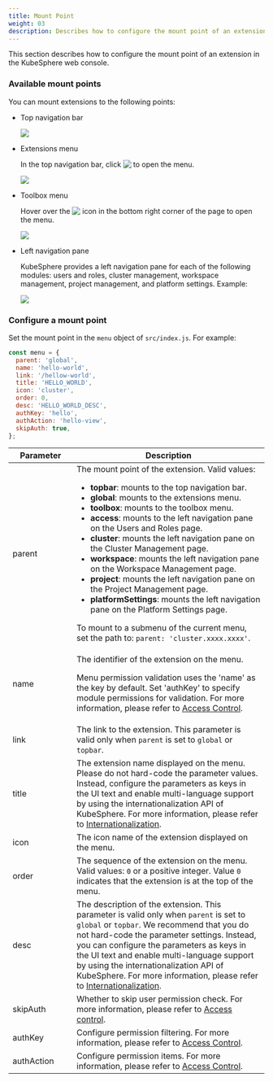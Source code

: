 ```yaml
---
title: Mount Point
weight: 03
description: Describes how to configure the mount point of an extension in the KubeSphere web console.
---
```


This section describes how to configure the mount point of an extension in the KubeSphere web console.

### Available mount points

You can mount extensions to the following points:

* Top navigation bar

  <img src="./top-menu.png" style="max-width: 1000px; margin: 0px" />

* Extensions menu

  In the top navigation bar, click <img src="./grid.svg" style="max-width: 20px; margin: 0px; display: inline; vertical-align: top"> to open the menu.

  <img src="./platform-menu.png" style="max-width: 1000px; margin: 0px" />

* Toolbox menu

  Hover over the <img src="./hammer.svg" style="max-width: 20px; margin: 0px; display: inline; vertical-align: top" /> icon in the bottom right corner of the page to open the menu.

  <img src="./toolbox-menu.png" style="max-width: 1000px; margin: 0px" />

* Left navigation pane

  KubeSphere provides a left navigation pane for each of the following modules: users and roles, cluster management, workspace management, project management, and platform settings. Example:

  <img src="./navigation-menu.png" style="max-width: 1000px; margin: 0px" />

### Configure a mount point

Set the mount point in the `menu` object of `src/index.js`. For example:

```javascript
const menu = { 
  parent: 'global',
  name: 'hello-world',
  link: '/hellow-world',
  title: 'HELLO_WORLD',
  icon: 'cluster',
  order: 0,
  desc: 'HELLO_WORLD_DESC',
  authKey: 'hello',
  authAction: 'hello-view',
  skipAuth: true,
};
```

<table>
  <colsgroup>
    <col style="width: 25%;">
    <col style="width: 75%;">
  </colsgroup>
  <thead>
    <tr>
      <th>Parameter</th>
      <th>Description</th>
    </tr>
  <thead>
  <tbody>
    <tr>
      <td>parent</td>
      <td>The mount point of the extension. Valid values:
        <ul>
          <li><strong>topbar</strong>: mounts to the top navigation bar.</li>
          <li><strong>global</strong>: mounts to the extensions menu.</li>
          <li><strong>toolbox</strong>: mounts to the toolbox menu.</li>
          <li><strong>access</strong>: mounts to the left navigation pane on the Users and Roles page.</li>
          <li><strong>cluster</strong>: mounts the left navigation pane on the Cluster Management page.</li>
          <li><strong>workspace</strong>: mounts the left navigation pane on the Workspace Management page.</li>
          <li><strong>project</strong>: mounts the left navigation pane on the Project Management page.</li>
          <li><strong>platformSettings</strong>: mounts the left navigation pane on the Platform Settings page.</li>
        </ul>
          To mount to a submenu of the current menu, set the path to: <code>parent: 'cluster.xxxx.xxxx'</code>.
      </td>
    </tr>
    <tr>
      <td>name</td>
      <td>
      <p>The identifier of the extension on the menu.</p>
      <p>Menu permission validation uses the 'name' as the key by default. Set 'authKey' to specify module permissions for validation. For more information, please refer to <a href="../access-control">Access Control</a>.</p>
</td>
    </tr>
    <tr>
      <td>link</td><td>The link to the extension. This parameter is valid only when <code>parent</code> is set to <code>global</code> or <code>topbar</code>.</td>
    </tr>
    <tr>
      <td>title</td><td>The extension name displayed on the menu. Please do not hard-code the parameter values. Instead, configure the parameters as keys in the UI text and enable multi-language support by using the internationalization API of KubeSphere. For more information, please refer to <a href="../internationalization">Internationalization</a>.</td>
    </tr>
    <tr>
      <td>icon</td><td>The icon name of the extension displayed on the menu. </td>
    </tr>
    <tr>
      <td>order</td><td>The sequence of the extension on the menu. Valid values: <code>0</code> or a positive integer. Value <code>0</code> indicates that the extension is at the top of the menu.</td>
    </tr>
    <tr>
      <td>desc</td><td>The description of the extension. This parameter is valid only when <code>parent</code> is set to <code>global</code> or <code>topbar</code>. We recommend that you do not hard-code the parameter settings. Instead, you can configure the parameters as keys in the UI text and enable multi-language support by using the internationalization API of KubeSphere. For more information, please refer to <a href="../Internationalization">Internationalization</a>.</td>
    </tr>
    <tr>
      <td>skipAuth</td><td>Whether to skip user permission check. For more information, please refer to <a href="../access-control">Access control</a>.</td>
    </tr>
    <tr>
  <td>authKey</td><td>Configure permission filtering. For more information, please refer to <a href="../access-control">Access Control</a>.</td>
</tr>
<tr>
  <td>authAction</td><td>Configure permission items. For more information, please refer to <a href="../access-control">Access Control</a>.</td>
</tr>
  </tbody>
</table>

